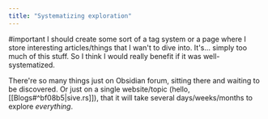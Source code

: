 ```yaml
---
title: "Systematizing exploration"
---
```


#important 
I should create some sort of a tag system or a page where I store interesting articles/things that I wan't to dive into. It's... simply too much of this stuff. So I think I would really benefit if it was well-systematized.

There're so many things just on Obsidian forum, sitting there and waiting to be discovered. Or just on a single website/topic (hello, [[Blogs#^bf08b5|sive.rs]]), that it will take several days/weeks/months to explore *everything*.
